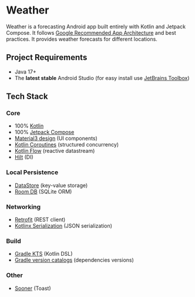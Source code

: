 # Weather

Weather is a forecasting Android app built entirely with Kotlin and Jetpack Compose. It follows [Google Recommended App Architecture](https://developer.android.com/topic/architecture) and best practices. It provides weather forecasts for different locations.

## Project Requirements

- Java 17+
- The **latest stable** Android Studio (for easy install use [JetBrains Toolbox](https://www.jetbrains.com/toolbox-app/))

## Tech Stack

### Core

- 100% [Kotlin](https://kotlinlang.org/)
- 100% [Jetpack Compose](https://developer.android.com/jetpack/compose)
- [Material3 design](https://m3.material.io/) (UI components)
- [Kotlin Coroutines](https://kotlinlang.org/docs/coroutines-overview.html) (structured concurrency)
- [Kotlin Flow](https://kotlinlang.org/docs/flow.html) (reactive datastream)
- [Hilt](https://dagger.dev/hilt/) (DI)

### Local Persistence
- [DataStore](https://developer.android.com/topic/libraries/architecture/datastore) (key-value storage)
- [Room DB](https://developer.android.com/training/data-storage/room) (SQLite ORM)

### Networking
- [Retrofit](https://square.github.io/retrofit/) (REST client)
- [Kotlinx Serialization](https://github.com/Kotlin/kotlinx.serialization) (JSON serialization)

### Build
- [Gradle KTS](https://docs.gradle.org/current/userguide/kotlin_dsl.html) (Kotlin DSL)
- [Gradle version catalogs](https://developer.android.com/build/migrate-to-catalogs) (dependencies versions)

### Other
- [Sooner](https://dokar3.github.io/compose-sonner/) (Toast)
